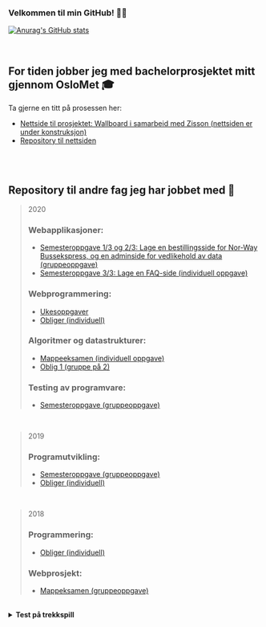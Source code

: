 ### Velkommen til min GitHub!  🌱✨

<!--
**martineea/martineea** is a ✨ _special_ ✨ repository because its `README.md` (this file) appears on your GitHub profile.

Here are some ideas to get you started:

- 🔭 I’m currently working on ...
- 🌱 I’m currently learning ...
- 👯 I’m looking to collaborate on ...
- 🤔 I’m looking for help with ...
- 💬 Ask me about ...
- 📫 How to reach me: ...
- 😄 Pronouns: ...
- ⚡ Fun fact: ...
-->

[![Anurag's GitHub stats](https://github-readme-stats.vercel.app/api/top-langs/?username=martineea&layout=compact&theme=dracula)](https://github.com/anuraghazra/github-readme-stats)

<!--
<table>
  <tr>
    <td>Du er besøkende nummer: </td>
  </tr>
    <tr>
    <td><img src="https://profile-counter.glitch.me/martineea/count.svg" alt="" /></td>
  </tr>
</table>
-->

</br>

## For tiden jobber jeg med bachelorprosjektet mitt gjennom OsloMet 🎓 </br>
Ta gjerne en titt på prosessen her:
- [Nettside til prosjektet: Wallboard i samarbeid med Zisson (nettsiden er under konstruksjon)](https://bachelorgruppe32.github.io/#)
- [Repository til nettsiden](https://github.com/bachelorgruppe32/bachelorgruppe32.github.io)

</br></br>

## Repository til andre fag jeg har jobbet med 🤖 </br>

> 2020
> ### Webapplikasjoner:
> - [Semesteroppgave 1/3 og 2/3: Lage en bestillingsside for Nor-Way Bussekspress, og en adminside for vedlikehold av data (gruppeoppgave)](https://github.com/martineea/WebapplikasjonerOppgave1-master/)
> - [Semesteroppgave 3/3: Lage en FAQ-side (individuell oppgave)](https://github.com/martineea/Webapplikasjoner_3Individuell/)
> ### Webprogrammering:
> - [Ukesoppgaver](https://github.com/martineea/Webprogrammering_ukesoppgaver/)
> - [Obliger (individuell)](https://github.com/martineea/Webprogrammering_obliger/)
> ### Algoritmer og datastrukturer:
> - [Mappeeksamen (individuell oppgave)](https://github.com/martineea/Mappeeksamen_AlgDat/)
> - [Oblig 1 (gruppe på 2)](https://github.com/martineea/AlgDat_Oblig1/)
> ### Testing av programvare:
> - [Semesteroppgave (gruppeoppgave)](https://github.com/martineea/Testing-av-programvare-master/)
</br>

> 2019
> ### Programutvikling:
> - [Semesteroppgave (gruppeoppgave)](https://github.com/martineea/Programutvikling-Semesteroppgave-master/)
> - [Obliger (individuell)](https://github.com/martineea/Programutvikling_obliger/)
</br>

> 2018
> ### Programmering:
> - [Obliger (individuell)](https://github.com/martineea/Programmering_obliger/)
> ### Webprosjekt:
> - [Mappeksamen (gruppeoppgave)](https://github.com/martineea/Webprosjekt_Eksamen/)


</br>

<details>	
  <summary><b>Test på trekkspill</b></summary>
  
  ## HELLO WORLD
  
  
### Språk og verktøy
<code><img title="HTML5" height="25" src="https://github.com/zumrudu-anka/zumrudu-anka/blob/master/images/html5.svg"></code>
<code><img height="27" src="https://raw.githubusercontent.com/github/explore/80688e429a7d4ef2fca1e82350fe8e3517d3494d/topics/javascript/javascript.png" alt="javascript"></code>
<code><img title="Java" height="25" src="https://github.com/zumrudu-anka/zumrudu-anka/blob/master/images/java-original.svg"></code>
<code><img title="CSS" height="25" src="https://github.com/zumrudu-anka/zumrudu-anka/blob/master/images/css.svg"></code>
<code><img title="JSON" height="25" src="https://github.com/zumrudu-anka/zumrudu-anka/blob/master/images/json.svg"></code>
<code><img title="C#" height="25" src="https://github.com/zumrudu-anka/zumrudu-anka/blob/master/images/cSharp.svg"></code>
<code><img title="AngularJS" height="25" src="https://github.com/zumrudu-anka/zumrudu-anka/blob/master/images/angularjs.png"></code>
<code><img title=".NetCore" height="25" src="https://github.com/zumrudu-anka/zumrudu-anka/blob/master/images/dotnetcore.svg"></code>
<code><img height="27" src="https://raw.githubusercontent.com/github/explore/80688e429a7d4ef2fca1e82350fe8e3517d3494d/topics/sql/sql.png" alt="sql"></code>
<code><img height="27" src="https://encrypted-tbn0.gstatic.com/images?q=tbn%3AANd9GcSTTzPAw-55ssm1Im594xYZ9eRQu2JylrkYLg&usqp=CAU" alt="mongodb"></code>
<code><img title="SASS" height="25" src="https://github.com/zumrudu-anka/zumrudu-anka/blob/master/images/sass.svg"></code>
<code><img title="PostgreSQL" height="25" src="https://github.com/zumrudu-anka/zumrudu-anka/blob/master/images/postgresql.svg"></code>
<code><img title="Visual Studio Code" height="25" src="https://github.com/zumrudu-anka/zumrudu-anka/blob/master/images/vscode.png"></code>
<code><img title="Microsoft Visual Studio" height="25" src="https://github.com/zumrudu-anka/zumrudu-anka/blob/master/images/visualstudio.png"></code>
<code><img title="JQuery" height="25" src="https://github.com/zumrudu-anka/zumrudu-anka/blob/master/images/jquery-original.svg"></code>

![Bootstrap](https://img.shields.io/badge/-Bootstrap-black?logo=bootstrap&style=social)&nbsp;&nbsp;
![MySQL](https://img.shields.io/badge/-MySQL-black?logo=mysql&style=social)&nbsp;&nbsp;
![GitHub](https://img.shields.io/badge/-GitHub-black?logo=github&style=social)&nbsp;&nbsp;

### GitHub Trophy
[![trophy](https://github-profile-trophy.vercel.app/?username=martineea&theme=dracula&no-frame=true&no-bg=false)](https://github.com/ryo-ma/github-profile-trophy)


</details>

<!--[![Anurag's GitHub stats](https://github-readme-stats.vercel.app/api?username=martineea&show_icons=true&theme=dracula&no-bg=true&no-frame=true)](https://github.com/anuraghazra/github-readme-stats)-->


